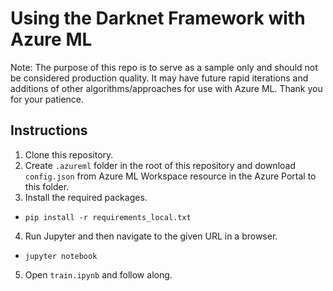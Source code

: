 # Using the Darknet Framework with Azure ML

Note:  The purpose of this repo is to serve as a sample only and should not be considered production quality.  It may have future rapid iterations and additions of other algorithms/approaches for use with Azure ML.  Thank you for your patience.

## Instructions

1. Clone this repository.
2. Create `.azureml` folder in the root of this repository and download `config.json` from Azure ML Workspace resource in the Azure Portal to this folder.
3. Install the required packages.
  - `pip install -r requirements_local.txt`
4. Run Jupyter and then navigate to the given URL in a browser.
  - `jupyter notebook`
5. Open `train.ipynb` and follow along.